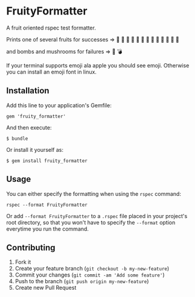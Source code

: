 # FruityFormatter

A fruit oriented rspec test formatter.

Prints one of several fruits for successes =>
:apple: :pineapple: :green_apple: :tangerine: :lemon: :cherries: :grapes:
:watermelon: :strawberry: :peach: :melon: :banana: :tomato:

and bombs and mushrooms for failures =>
:mushroom: :bomb:

If your terminal supports emoji ala apple you should see emoji. Otherwise you
can install an emoji font in linux.

## Installation

Add this line to your application's Gemfile:

    gem 'fruity_formatter'

And then execute:

    $ bundle

Or install it yourself as:

    $ gem install fruity_formatter

## Usage

You can either specify the formatting when using the `rspec` command:

    rspec --format FruityFormatter

Or add `--format FruityFormatter` to a `.rspec` file placed in your project's root directory,
so that you won't have to specify the `--format` option everytime you run the command.

## Contributing

1. Fork it
2. Create your feature branch (`git checkout -b my-new-feature`)
3. Commit your changes (`git commit -am 'Add some feature'`)
4. Push to the branch (`git push origin my-new-feature`)
5. Create new Pull Request

